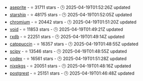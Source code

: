 - [aseprite](https://github.com/aseprite/aseprite) - ⭐ 31711 stars - 🕒 2025-04-19T01:52:26Z updated
- [starship](https://github.com/starship/starship) - ⭐ 48175 stars - 🕒 2025-04-19T01:52:05Z updated
- [chromium](https://github.com/chromium/chromium) - ⭐ 20442 stars - 🕒 2025-04-19T01:51:20Z updated
- [void](https://github.com/voideditor/void) - ⭐ 11853 stars - 🕒 2025-04-19T01:49:21Z updated
- [rxdb](https://github.com/pubkey/rxdb) - ⭐ 22251 stars - 🕒 2025-04-19T01:49:14Z updated
- [catppuccin](https://github.com/catppuccin/catppuccin) - ⭐ 16357 stars - 🕒 2025-04-19T01:48:55Z updated
- [scipy](https://github.com/scipy/scipy) - ⭐ 13546 stars - 🕒 2025-04-19T01:48:55Z updated
- [codex](https://github.com/openai/codex) - ⭐ 16561 stars - 🕒 2025-04-19T01:51:28Z updated
- [nixpkgs](https://github.com/NixOS/nixpkgs) - ⭐ 20051 stars - 🕒 2025-04-19T01:48:16Z updated
- [postgrest](https://github.com/PostgREST/postgrest) - ⭐ 25151 stars - 🕒 2025-04-19T01:46:48Z updated
